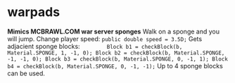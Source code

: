 # warpads
**Mimics MCBRAWL.COM war server sponges**
Walk on a sponge and you will jump.
Change player speed: `public double speed = 3.5D;`
Gets adjacient sponge blocks:
`        Block b1 = checkBlock(b, Material.SPONGE, 1, -1, 0);
        Block b2 = checkBlock(b, Material.SPONGE, -1, -1, 0);
        Block b3 = checkBlock(b, Material.SPONGE, 0, -1, 1);
        Block b4 = checkBlock(b, Material.SPONGE, 0, -1, -1);`
Up to 4 sponge blocks can be used.
